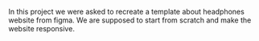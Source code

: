 In this project we were asked to recreate a template about headphones website from figma. We are supposed to start from scratch and make the website responsive.